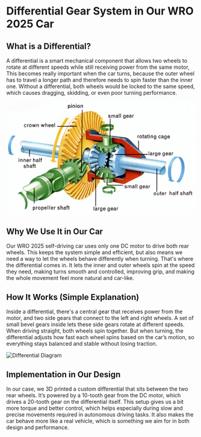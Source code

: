 # Differential Gear System in Our WRO 2025 Car

## What is a Differential?

A differential is a smart mechanical component that allows two wheels to rotate at different speeds while still receiving power from the same motor, This becomes really important when the car turns, because the outer wheel has to travel a longer path and therefore needs to spin faster than the inner one. Without a differential, both wheels would be locked to the same speed, which causes dragging, skidding, or even poor turning performance.

<img src="../media/differntial_photo.png" alt="Differential Diagram" width="600"/>


## Why We Use It in Our Car

Our WRO 2025 self-driving car uses only one DC motor to drive both rear wheels. This keeps the system simple and efficient, but also means we need a way to let the wheels behave differently when turning. That's where the differential comes in. It lets the inner and outer wheels spin at the speed they need, making turns smooth and controlled, improving grip, and making the whole movement feel more natural and car-like.

## How It Works (Simple Explanation)

Inside a differential, there's a central gear that receives power from the motor, and two side gears that connect to the left and right wheels. A set of small bevel gears inside lets these side gears rotate at different speeds. When driving straight, both wheels spin together. But when turning, the differential adjusts how fast each wheel spins based on the car’s motion, so everything stays balanced and stable without losing traction.

<img src="../media/differntil_animation.gif" alt="Differential Diagram" width="600"/>

## Implementation in Our Design

In our case, we 3D printed a custom differential that sits between the two rear wheels. It’s powered by a 10-tooth gear from the DC motor, which drives a 20-tooth gear on the differential itself. This setup gives us a bit more torque and better control, which helps especially during slow and precise movements required in autonomous driving tasks. It also makes the car behave more like a real vehicle, which is something we aim for in both design and performance.
